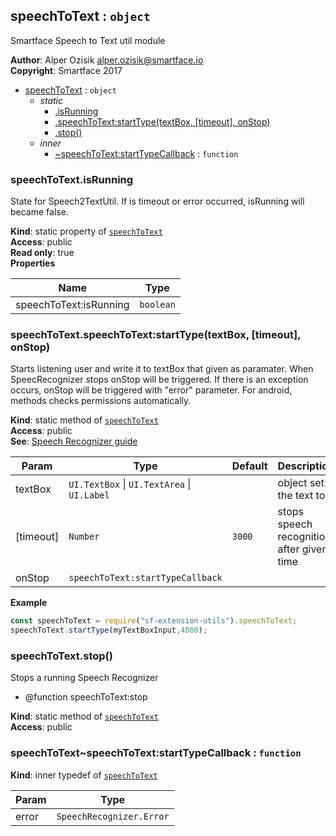 <a name="module_speechToText"></a>

## speechToText : <code>object</code>
Smartface Speech to Text util module

**Author**: Alper Ozisik <alper.ozisik@smartface.io>  
**Copyright**: Smartface 2017  

* [speechToText](#module_speechToText) : <code>object</code>
    * _static_
        * [.isRunning](#module_speechToText.isRunning)
        * [.speechToText:startType(textBox, [timeout], onStop)](#module_speechToText.speechToText_startType)
        * [.stop()](#module_speechToText.stop)
    * _inner_
        * [~speechToText:startTypeCallback](#module_speechToText..speechToText_startTypeCallback) : <code>function</code>

<a name="module_speechToText.isRunning"></a>

### speechToText.isRunning
State for Speech2TextUtil. If is timeout or error occurred, isRunning will became false.

**Kind**: static property of [<code>speechToText</code>](#module_speechToText)  
**Access**: public  
**Read only**: true  
**Properties**

| Name | Type |
| --- | --- |
| speechToText:isRunning | <code>boolean</code> | 

<a name="module_speechToText.speechToText_startType"></a>

### speechToText.speechToText:startType(textBox, [timeout], onStop)
Starts listening user and write it to textBox that given as paramater.
When SpeecRecognizer stops onStop will be triggered. If there is an exception
occurs, onStop will be triggered with "error" parameter.
For android, methods checks permissions automatically.

**Kind**: static method of [<code>speechToText</code>](#module_speechToText)  
**Access**: public  
**See**: [Speech Recognizer guide](https://developer.smartface.io/docs/speechrecognizer)  

| Param | Type | Default | Description |
| --- | --- | --- | --- |
| textBox | <code>UI.TextBox</code> \| <code>UI.TextArea</code> \| <code>UI.Label</code> |  | object set the text to |
| [timeout] | <code>Number</code> | <code>3000</code> | stops speech recognition after given time |
| onStop | <code>speechToText:startTypeCallback</code> |  |  |

**Example**  
```js
const speechToText = require("sf-extension-utils").speechToText;
speechToText.startType(myTextBoxInput,4000);
```
<a name="module_speechToText.stop"></a>

### speechToText.stop()
Stops a running Speech Recognizer
* @function speechToText:stop

**Kind**: static method of [<code>speechToText</code>](#module_speechToText)  
**Access**: public  
<a name="module_speechToText..speechToText_startTypeCallback"></a>

### speechToText~speechToText:startTypeCallback : <code>function</code>
**Kind**: inner typedef of [<code>speechToText</code>](#module_speechToText)  

| Param | Type |
| --- | --- |
| error | <code>SpeechRecognizer.Error</code> | 

